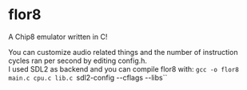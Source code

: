 # flor8
A Chip8 emulator written in C!

You can customize audio related things and the number of instruction cycles ran per second by editing config.h. <br/>
I used SDL2 as backend and you can compile flor8 with:
`gcc -o flor8 main.c cpu.c lib.c `sdl2-config --cflags --libs``
